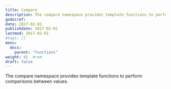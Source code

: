 ```yaml
---
title: Compare
description: The compare namespace provides template functions to perform comparisons between values.
godocref:
date: 2017-02-01
publishdate: 2017-02-01
lastmod: 2017-02-01
#tags: []
menu:
  docs:
    parent: "functions"
weight: 01	#rem
draft: false
---
```


The compare namespace provides template functions to perform comparisons between values.